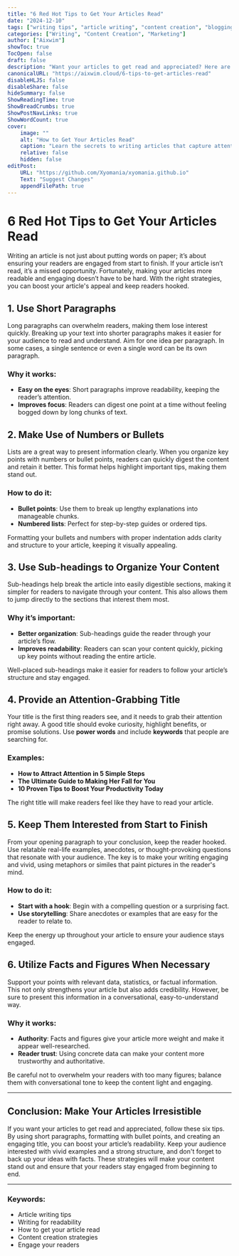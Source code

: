 ```yaml
---
title: "6 Red Hot Tips to Get Your Articles Read"
date: "2024-12-10"
tags: ["writing tips", "article writing", "content creation", "blogging", "SEO tips"]
categories: ["Writing", "Content Creation", "Marketing"]
author: ["Aixwim"]
showToc: true
TocOpen: false
draft: false
description: "Want your articles to get read and appreciated? Here are 6 red-hot tips that will make your writing more engaging, easy to read, and irresistible to readers."
canonicalURL: "https://aixwim.cloud/6-tips-to-get-articles-read"
disableHLJS: false
disableShare: false
hideSummary: false
ShowReadingTime: true
ShowBreadCrumbs: true
ShowPostNavLinks: true
ShowWordCount: true
cover:
    image: ""
    alt: "How to Get Your Articles Read"
    caption: "Learn the secrets to writing articles that capture attention and keep readers engaged."
    relative: false
    hidden: false
editPost:
    URL: "https://github.com/Xyomania/xyomania.github.io"
    Text: "Suggest Changes"
    appendFilePath: true
---
```


# 6 Red Hot Tips to Get Your Articles Read

Writing an article is not just about putting words on paper; it’s about ensuring your readers are engaged from start to finish. If your article isn’t read, it’s a missed opportunity. Fortunately, making your articles more readable and engaging doesn’t have to be hard. With the right strategies, you can boost your article's appeal and keep readers hooked.

## 1. Use Short Paragraphs

Long paragraphs can overwhelm readers, making them lose interest quickly. Breaking up your text into shorter paragraphs makes it easier for your audience to read and understand. Aim for one idea per paragraph. In some cases, a single sentence or even a single word can be its own paragraph.

### Why it works:
- **Easy on the eyes**: Short paragraphs improve readability, keeping the reader’s attention.
- **Improves focus**: Readers can digest one point at a time without feeling bogged down by long chunks of text.

## 2. Make Use of Numbers or Bullets

Lists are a great way to present information clearly. When you organize key points with numbers or bullet points, readers can quickly digest the content and retain it better. This format helps highlight important tips, making them stand out.

### How to do it:
- **Bullet points**: Use them to break up lengthy explanations into manageable chunks.
- **Numbered lists**: Perfect for step-by-step guides or ordered tips.

Formatting your bullets and numbers with proper indentation adds clarity and structure to your article, keeping it visually appealing.

## 3. Use Sub-headings to Organize Your Content

Sub-headings help break the article into easily digestible sections, making it simpler for readers to navigate through your content. This also allows them to jump directly to the sections that interest them most.

### Why it’s important:
- **Better organization**: Sub-headings guide the reader through your article’s flow.
- **Improves readability**: Readers can scan your content quickly, picking up key points without reading the entire article.

Well-placed sub-headings make it easier for readers to follow your article’s structure and stay engaged.

## 4. Provide an Attention-Grabbing Title

Your title is the first thing readers see, and it needs to grab their attention right away. A good title should evoke curiosity, highlight benefits, or promise solutions. Use **power words** and include **keywords** that people are searching for.

### Examples:
- **How to Attract Attention in 5 Simple Steps**
- **The Ultimate Guide to Making Her Fall for You**
- **10 Proven Tips to Boost Your Productivity Today**

The right title will make readers feel like they have to read your article.

## 5. Keep Them Interested from Start to Finish

From your opening paragraph to your conclusion, keep the reader hooked. Use relatable real-life examples, anecdotes, or thought-provoking questions that resonate with your audience. The key is to make your writing engaging and vivid, using metaphors or similes that paint pictures in the reader's mind.

### How to do it:
- **Start with a hook**: Begin with a compelling question or a surprising fact.
- **Use storytelling**: Share anecdotes or examples that are easy for the reader to relate to.

Keep the energy up throughout your article to ensure your audience stays engaged.

## 6. Utilize Facts and Figures When Necessary

Support your points with relevant data, statistics, or factual information. This not only strengthens your article but also adds credibility. However, be sure to present this information in a conversational, easy-to-understand way. 

### Why it works:
- **Authority**: Facts and figures give your article more weight and make it appear well-researched.
- **Reader trust**: Using concrete data can make your content more trustworthy and authoritative.

Be careful not to overwhelm your readers with too many figures; balance them with conversational tone to keep the content light and engaging.

---

## Conclusion: Make Your Articles Irresistible

If you want your articles to get read and appreciated, follow these six tips. By using short paragraphs, formatting with bullet points, and creating an engaging title, you can boost your article’s readability. Keep your audience interested with vivid examples and a strong structure, and don't forget to back up your ideas with facts. These strategies will make your content stand out and ensure that your readers stay engaged from beginning to end.

---

### Keywords:
- Article writing tips
- Writing for readability
- How to get your article read
- Content creation strategies
- Engage your readers
